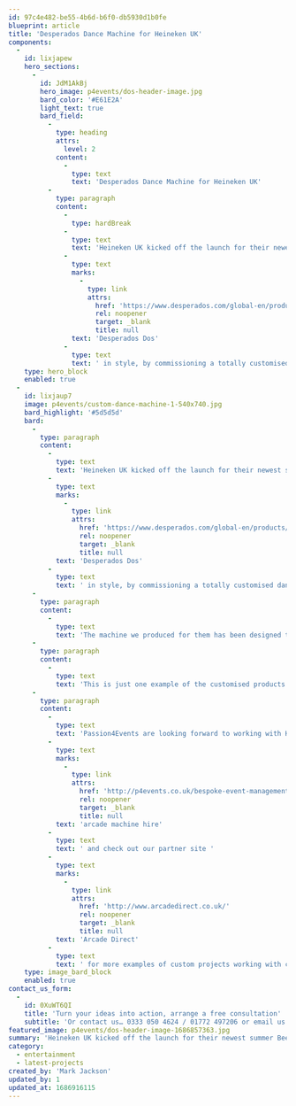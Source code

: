 ```yaml
---
id: 97c4e482-be55-4b6d-b6f0-db5930d1b0fe
blueprint: article
title: 'Desperados Dance Machine for Heineken UK'
components:
  -
    id: lixjapew
    hero_sections:
      -
        id: JdM1AkBj
        hero_image: p4events/dos-header-image.jpg
        bard_color: '#E61E2A'
        light_text: true
        bard_field:
          -
            type: heading
            attrs:
              level: 2
            content:
              -
                type: text
                text: 'Desperados Dance Machine for Heineken UK'
          -
            type: paragraph
            content:
              -
                type: hardBreak
              -
                type: text
                text: 'Heineken UK kicked off the launch for their newest summer Beer '
              -
                type: text
                marks:
                  -
                    type: link
                    attrs:
                      href: 'https://www.desperados.com/global-en/products/dos'
                      rel: noopener
                      target: _blank
                      title: null
                text: 'Desperados Dos'
              -
                type: text
                text: ' in style, by commissioning a totally customised dance machine. As their new product has gotten stronger (7%) so has their ability to party, therefore Heineken UK needed something new and unique to accompany them on their UK events, The Dance Machine!'
    type: hero_block
    enabled: true
  -
    id: lixjaup7
    image: p4events/custom-dance-machine-1-540x740.jpg
    bard_highlight: '#5d5d5d'
    bard:
      -
        type: paragraph
        content:
          -
            type: text
            text: 'Heineken UK kicked off the launch for their newest summer Beer '
          -
            type: text
            marks:
              -
                type: link
                attrs:
                  href: 'https://www.desperados.com/global-en/products/dos'
                  rel: noopener
                  target: _blank
                  title: null
            text: 'Desperados Dos'
          -
            type: text
            text: ' in style, by commissioning a totally customised dance machine. As their new product has gotten stronger (7%) so has their ability to party, therefore Heineken UK needed something new and unique to accompany them on their UK events, The Dance Machine!'
      -
        type: paragraph
        content:
          -
            type: text
            text: 'The machine we produced for them has been designed to incorporate all of the Desperados Dos’ new logos and artwork; so not only does it look fantastic, it is also a great way of advertising. We upgraded the machine to ensure it is durable, light weight and the lights and speakers have altered to suit all different venues, so that the dance machine never has to be left behind.'
      -
        type: paragraph
        content:
          -
            type: text
            text: 'This is just one example of the customised products we offer at Passion4Events. We have much more to offer and we are willing to try anything, so if you have an event or a product in mind, then we are more than happy to help.'
      -
        type: paragraph
        content:
          -
            type: text
            text: 'Passion4Events are looking forward to working with Heineken UK again and we look forward to seeing the public having a good boogie on the dance machine on their Desperados Dos UK tour this year. Click here For more information on our '
          -
            type: text
            marks:
              -
                type: link
                attrs:
                  href: 'http://p4events.co.uk/bespoke-event-management/event-entertainment/arcade-machine-hire/'
                  rel: noopener
                  target: _blank
                  title: null
            text: 'arcade machine hire'
          -
            type: text
            text: ' and check out our partner site '
          -
            type: text
            marks:
              -
                type: link
                attrs:
                  href: 'http://www.arcadedirect.co.uk/'
                  rel: noopener
                  target: _blank
                  title: null
            text: 'Arcade Direct'
          -
            type: text
            text: ' for more examples of custom projects working with clients from SnapChat to TopShop.'
    type: image_bard_block
    enabled: true
contact_us_form:
  -
    id: 0XuWT6QI
    title: 'Turn your ideas into action, arrange a free consultation'
    subtitle: 'Or contact us… 0333 050 4624 / 01772 497206 or email us: info@p4events.co.uk'
featured_image: p4events/dos-header-image-1686857363.jpg
summary: 'Heineken UK kicked off the launch for their newest summer Beer Desperados Dos in style, by commissioning a totally customised dance machine. As their new product has gotten stronger (7%) so has their ability to party, therefore Heineken UK needed something new and unique to accompany them on their UK events, The Dance Machine!'
category:
  - entertainment
  - latest-projects
created_by: 'Mark Jackson'
updated_by: 1
updated_at: 1686916115
---
```

